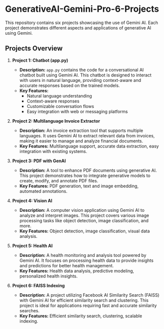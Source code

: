 # GenerativeAI-Gemini-Pro-6-Projects

This repository contains six projects showcasing the use of Gemini AI. Each project demonstrates different aspects and applications of generative AI using Gemini.

## Projects Overview

1. **Project 1: Chatbot (app.py)**
   - **Description:** `app.py` contains the code for a conversational AI chatbot built using Gemini AI. This chatbot is designed to interact with users in natural language, providing context-aware and accurate responses based on the trained models.
   - **Key Features:**
     - Natural language understanding
     - Context-aware responses
     - Customizable conversation flows
     - Easy integration with web or messaging platforms

2. **Project 2: Multilanguage Invoice Extractor**
   - **Description:** An invoice extraction tool that supports multiple languages. It uses Gemini AI to extract relevant data from invoices, making it easier to manage and analyze financial documents.
   - **Key Features:** Multilanguage support, accurate data extraction, easy integration with existing systems.

3. **Project 3: PDF with GenAI**
   - **Description:** A tool to enhance PDF documents using generative AI. This project demonstrates how to integrate generative models to create, modify, and annotate PDF files.
   - **Key Features:** PDF generation, text and image embedding, automated annotations.

4. **Project 4: Vision AI**
   - **Description:** A computer vision application using Gemini AI to analyze and interpret images. This project covers various image processing tasks like object detection, image classification, and more.
   - **Key Features:** Object detection, image classification, visual data analysis.

5. **Project 5: Health AI**
   - **Description:** A health monitoring and analysis tool powered by Gemini AI. It focuses on processing health data to provide insights and predictions for better health management.
   - **Key Features:** Health data analysis, predictive modeling, personalized health insights.

6. **Project 6: FAISS Indexing**
   - **Description:** A project utilizing Facebook AI Similarity Search (FAISS) with Gemini AI for efficient similarity search and clustering. This project is ideal for applications requiring fast and accurate similarity searches.
   - **Key Features:** Efficient similarity search, clustering, scalable indexing.

